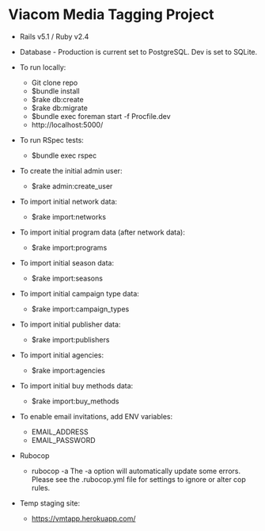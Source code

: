 # Viacom Media Tagging Project

* Rails v5.1 / Ruby v2.4
* Database - Production is current set to PostgreSQL. Dev is set to SQLite.

* To run locally:
  * Git clone repo
  * $bundle install
  * $rake db:create
  * $rake db:migrate
  * $bundle exec foreman start -f Procfile.dev
  * http://localhost:5000/

* To run RSpec tests:
  * $bundle exec rspec

* To create the initial admin user:
  * $rake admin:create_user

* To import initial network data:
  * $rake import:networks

* To import initial program data (after network data):
  * $rake import:programs

* To import initial season data:
  * $rake import:seasons

* To import initial campaign type data:
  * $rake import:campaign_types

* To import initial publisher data:
  * $rake import:publishers

* To import initial agencies:
  * $rake import:agencies

* To import initial buy methods data:
  * $rake import:buy_methods

* To enable email invitations, add ENV variables:
  * EMAIL_ADDRESS
  * EMAIL_PASSWORD

* Rubocop
  * rubocop -a
    The -a option will automatically update some errors. Please see the
    .rubocop.yml file for settings to ignore or alter cop rules.

* Temp staging site:
  * https://vmtapp.herokuapp.com/
